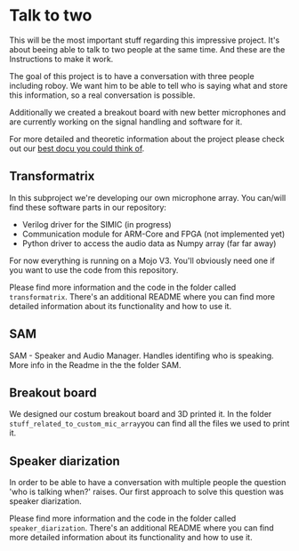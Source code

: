# Talk to two

This will be the most important stuff regarding this impressive project. It's about beeing able to talk to two people at the same time. And these are the Instructions to make it work.

The goal of this project is to have a conversation with three people including roboy. We want him to be able to tell who is saying what and store this information, so a real conversation is possible.

Additionally we created a breakout board with new better microphones and are currently working on the signal handling and software for it.

For more detailed and theoretic information about the project please check out our [best docu you could think of](https://devanthro.atlassian.net/wiki/spaces/SS18/pages/246546662/Best+Docu+you+could+think+of).

## Transformatrix

In this subproject we're developing our own microphone array. You can/will find these software parts in our repository:

  -  Verilog driver for the SIMIC (in progress)
  -  Communication module for ARM-Core and FPGA (not implemented yet)
  -  Python driver to access the audio data as Numpy array (far far away)

For now everything is running on a Mojo V3. You'll obviously need one if you want to use the code from this repository.

Please find more information and the code in the folder called `transformatrix`. There's an additional README where you can find more detailed information about its functionality and how to use it.

## SAM
SAM - Speaker and Audio Manager. Handles identifing who is speaking. More info in the Readme in the the folder SAM.

## Breakout board

We designed our costum breakout board and 3D printed it. In the folder `stuff_related_to_custom_mic_array`you can find all the files we used to print it.

## Speaker diarization

In order to be able to have a conversation with multiple people the question 'who is talking when?' raises. Our first approach to solve this question was speaker diarization.

Please find more information and the code in the folder called `speaker_diarization`. There's an additional README where you can find more detailed information about its functionality and how to use it.

